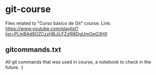 # git-course

Files related to "Curso básico de Git" course. Link: https://www.youtube.com/playlist?list=PLInBAd9OZCzzHBJjLFZzRl6DgUmOeG3H0

## gitcommands.txt
All git commands that was used in course, a notebook to check in the future. :)